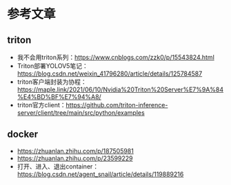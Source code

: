 # 参考文章

## triton

- 我不会用triton系列：https://www.cnblogs.com/zzk0/p/15543824.html
- Triton部署YOLOV5笔记：https://blog.csdn.net/weixin_41796280/article/details/125784587
- triton客户端封装为协程：https://maple.link/2021/06/10/Nvidia%20Triton%20Server%E7%9A%84%E4%BD%BF%E7%94%A8/
- triton官方client：https://github.com/triton-inference-server/client/tree/main/src/python/examples

## docker

- https://zhuanlan.zhihu.com/p/187505981
- https://zhuanlan.zhihu.com/p/23599229
- 打开、进入、退出container：https://blog.csdn.net/agent_snail/article/details/119889216
